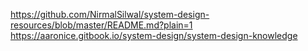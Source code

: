 https://github.com/NirmalSilwal/system-design-resources/blob/master/README.md?plain=1
https://aaronice.gitbook.io/system-design/system-design-knowledge
